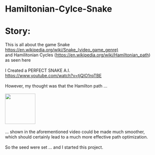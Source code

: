 # Hamiltonian-Cylce-Snake

# Story:
This is all about the game Snake https://en.wikipedia.org/wiki/Snake_(video_game_genre)<br/>
and Hamilitonian Cycles (https://en.wikipedia.org/wiki/Hamiltonian_path)<br/>
as seen here<br/>
<br/>
I Created a PERFECT SNAKE A.I.<br/>
https://www.youtube.com/watch?v=tjQIO1rqTBE<br/>
<br/>
However, my thought was that the Hamilton path ... <br/>
<br/>
<img src="https://live.staticflickr.com/65535/50508327758_f8a6e273ee_k.jpg" style="width: 100px; height: 100px;"><br/>
<br/>
... shown in the aforementioned video could be made much smoother, which should certainly lead to a much more effective path optimization.<br/>
<br/>
So the seed were set ... and I started this project.<br/>
<br/>
<br/>
